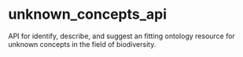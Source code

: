 # unknown_concepts_api
API for identify, describe, and suggest an fitting ontology resource for unknown concepts in the field of biodiversity.
